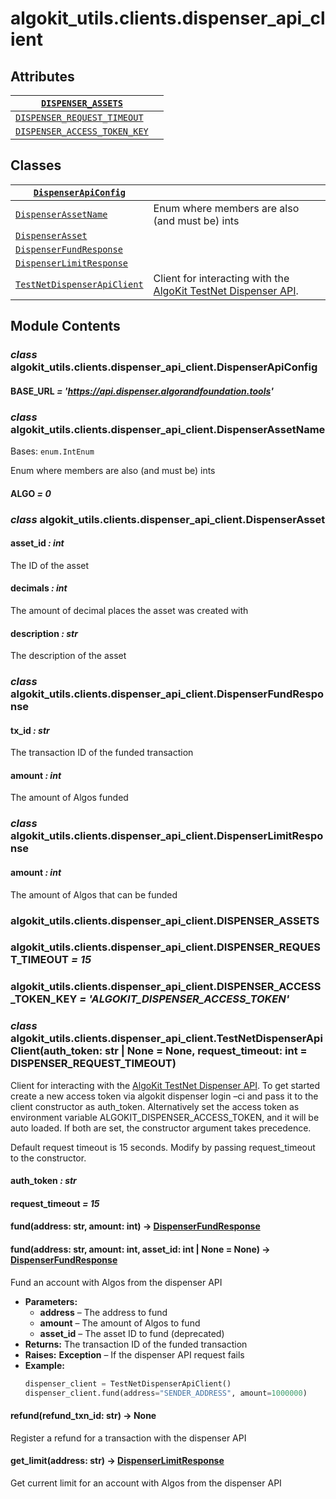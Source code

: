 # algokit_utils.clients.dispenser_api_client

## Attributes

| [`DISPENSER_ASSETS`](#algokit_utils.clients.dispenser_api_client.DISPENSER_ASSETS)                     |    |
|--------------------------------------------------------------------------------------------------------|----|
| [`DISPENSER_REQUEST_TIMEOUT`](#algokit_utils.clients.dispenser_api_client.DISPENSER_REQUEST_TIMEOUT)   |    |
| [`DISPENSER_ACCESS_TOKEN_KEY`](#algokit_utils.clients.dispenser_api_client.DISPENSER_ACCESS_TOKEN_KEY) |    |

## Classes

| [`DispenserApiConfig`](#algokit_utils.clients.dispenser_api_client.DispenserApiConfig)               |                                                                                                                                                                                                                              |
|------------------------------------------------------------------------------------------------------|------------------------------------------------------------------------------------------------------------------------------------------------------------------------------------------------------------------------------|
| [`DispenserAssetName`](#algokit_utils.clients.dispenser_api_client.DispenserAssetName)               | Enum where members are also (and must be) ints                                                                                                                                                                               |
| [`DispenserAsset`](#algokit_utils.clients.dispenser_api_client.DispenserAsset)                       |                                                                                                                                                                                                                              |
| [`DispenserFundResponse`](#algokit_utils.clients.dispenser_api_client.DispenserFundResponse)         |                                                                                                                                                                                                                              |
| [`DispenserLimitResponse`](#algokit_utils.clients.dispenser_api_client.DispenserLimitResponse)       |                                                                                                                                                                                                                              |
| [`TestNetDispenserApiClient`](#algokit_utils.clients.dispenser_api_client.TestNetDispenserApiClient) | Client for interacting with the [AlgoKit TestNet Dispenser API]([https://github.com/algorandfoundation/algokit/blob/main/docs/testnet_api.md](https://github.com/algorandfoundation/algokit/blob/main/docs/testnet_api.md)). |

## Module Contents

### *class* algokit_utils.clients.dispenser_api_client.DispenserApiConfig

#### BASE_URL *= 'https://api.dispenser.algorandfoundation.tools'*

### *class* algokit_utils.clients.dispenser_api_client.DispenserAssetName

Bases: `enum.IntEnum`

Enum where members are also (and must be) ints

#### ALGO *= 0*

### *class* algokit_utils.clients.dispenser_api_client.DispenserAsset

#### asset_id *: int*

The ID of the asset

#### decimals *: int*

The amount of decimal places the asset was created with

#### description *: str*

The description of the asset

### *class* algokit_utils.clients.dispenser_api_client.DispenserFundResponse

#### tx_id *: str*

The transaction ID of the funded transaction

#### amount *: int*

The amount of Algos funded

### *class* algokit_utils.clients.dispenser_api_client.DispenserLimitResponse

#### amount *: int*

The amount of Algos that can be funded

### algokit_utils.clients.dispenser_api_client.DISPENSER_ASSETS

### algokit_utils.clients.dispenser_api_client.DISPENSER_REQUEST_TIMEOUT *= 15*

### algokit_utils.clients.dispenser_api_client.DISPENSER_ACCESS_TOKEN_KEY *= 'ALGOKIT_DISPENSER_ACCESS_TOKEN'*

### *class* algokit_utils.clients.dispenser_api_client.TestNetDispenserApiClient(auth_token: str | None = None, request_timeout: int = DISPENSER_REQUEST_TIMEOUT)

Client for interacting with the [AlgoKit TestNet Dispenser API]([https://github.com/algorandfoundation/algokit/blob/main/docs/testnet_api.md](https://github.com/algorandfoundation/algokit/blob/main/docs/testnet_api.md)).
To get started create a new access token via algokit dispenser login –ci
and pass it to the client constructor as auth_token.
Alternatively set the access token as environment variable ALGOKIT_DISPENSER_ACCESS_TOKEN,
and it will be auto loaded. If both are set, the constructor argument takes precedence.

Default request timeout is 15 seconds. Modify by passing request_timeout to the constructor.

#### auth_token *: str*

#### request_timeout *= 15*

#### fund(address: str, amount: int) → [DispenserFundResponse](#algokit_utils.clients.dispenser_api_client.DispenserFundResponse)

#### fund(address: str, amount: int, asset_id: int | None = None) → [DispenserFundResponse](#algokit_utils.clients.dispenser_api_client.DispenserFundResponse)

Fund an account with Algos from the dispenser API

* **Parameters:**
  * **address** – The address to fund
  * **amount** – The amount of Algos to fund
  * **asset_id** – The asset ID to fund (deprecated)
* **Returns:**
  The transaction ID of the funded transaction
* **Raises:**
  **Exception** – If the dispenser API request fails
* **Example:**
  ```python
  dispenser_client = TestNetDispenserApiClient()
  dispenser_client.fund(address="SENDER_ADDRESS", amount=1000000)
  ```

#### refund(refund_txn_id: str) → None

Register a refund for a transaction with the dispenser API

#### get_limit(address: str) → [DispenserLimitResponse](#algokit_utils.clients.dispenser_api_client.DispenserLimitResponse)

Get current limit for an account with Algos from the dispenser API
